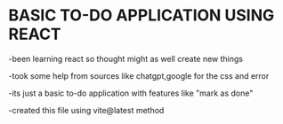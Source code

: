 # BASIC TO-DO APPLICATION USING REACT

-been learning react so thought might as well create new things

-took some help from sources like chatgpt,google for the css and error

-its just a basic to-do application with features like "mark as done"

-created this file using vite@latest method
